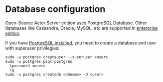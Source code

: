 # Database configuration

Open-Source Actor Server edition uses PostgreSQL Database. Other databases like Cassandra, Oracle, MySQL, etc are supported in [enterprise edition](https://actor.im/platform/enterprise).

If you have [PostgreSQL installed](install-psql.md), you need to create a database and user with superuser privilegies:

```
sudo -u postgres createuser --superuser <user>
sudo -u postgres psql postgres
  \password <user>
  \q
sudo -u postgres createdb <dbname> -O <user>
```
